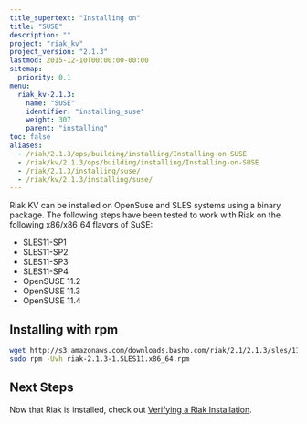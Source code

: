 ```yaml
---
title_supertext: "Installing on"
title: "SUSE"
description: ""
project: "riak_kv"
project_version: "2.1.3"
lastmod: 2015-12-10T00:00:00-00:00
sitemap:
  priority: 0.1
menu:
  riak_kv-2.1.3:
    name: "SUSE"
    identifier: "installing_suse"
    weight: 307
    parent: "installing"
toc: false
aliases:
  - /riak/2.1.3/ops/building/installing/Installing-on-SUSE
  - /riak/kv/2.1.3/ops/building/installing/Installing-on-SUSE
  - /riak/2.1.3/installing/suse/
  - /riak/kv/2.1.3/installing/suse/
---
```


[install verify]: {{<baseurl>}}riak/kv/2.1.3/setup/installing/verify

Riak KV can be installed on OpenSuse and SLES systems using a binary package. The following steps have been tested to work with Riak on
the following x86/x86_64 flavors of SuSE:

* SLES11-SP1
* SLES11-SP2
* SLES11-SP3
* SLES11-SP4
* OpenSUSE 11.2
* OpenSUSE 11.3
* OpenSUSE 11.4

## Installing with rpm

```bash
wget http://s3.amazonaws.com/downloads.basho.com/riak/2.1/2.1.3/sles/11/riak-2.1.3-1.SLES11.x86_64.rpm
sudo rpm -Uvh riak-2.1.3-1.SLES11.x86_64.rpm
```

## Next Steps

Now that Riak is installed, check out [Verifying a Riak Installation][install verify].
